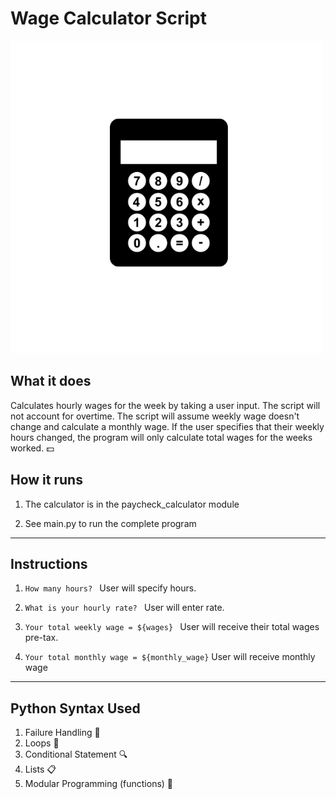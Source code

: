 # Wage Calculator Script

![Calculator](calculator3.png)
## **What it does** 
 Calculates hourly wages for the week by taking a user input. The script will not account for overtime. The script will assume weekly wage doesn't change and calculate a monthly wage. If the user specifies that their weekly hours changed, the program will only calculate total wages for the weeks worked. :dollar:

 ## **How it runs**
 1. The calculator is in the paycheck_calculator module
 
 2. See main.py to run the complete program 

---
## **Instructions**
   1. `How many hours? `  User will specify hours. 
   
   2. `What is your hourly rate? ` User will enter rate.
   
   3. `Your total weekly wage = ${wages} ` User will receive their total wages pre-tax.
   
   4. `Your total monthly wage = ${monthly_wage}` User will receive monthly wage 

 ---

 ## **Python Syntax Used**
 1. Failure Handling :no_entry_sign: 
 2. Loops :repeat:
 3. Conditional Statement :mag:
 4. Lists :clipboard:
 5. Modular Programming (functions) :hammer:
